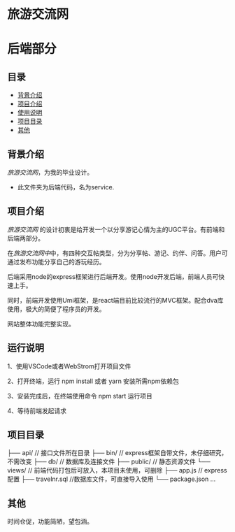 # 旅游交流网

# 后端部分

## 目录
* [背景介绍](#背景介绍)
* [项目介绍](#项目介绍)
* [使用说明](#使用说明)
* [项目目录](#项目目录)
* [其他](#其他)

<a name="背景介绍"></a>
## 背景介绍

*旅游交流网*，为我的毕业设计。<br/>

* 此文件夹为后端代码，名为service.

<a name="项目介绍"></a>
## 项目介绍

*旅游交流网* 的设计初衷是给开发一个以分享游记心情为主的UGC平台。有前端和后端两部分。<br>

在*旅游交流网中*中，有四种交互帖类型，分为分享帖、游记、约伴、问答。用户可通过发布功能分享自己的游玩经历。

后端采用node的express框架进行后端开发。使用node开发后端，前端人员可快速上手。

同时，前端开发使用Umi框架，是react端目前比较流行的MVC框架。配合dva库使用，极大的简便了程序员的开发。

网站整体功能完整实现。

<a name="使用说明"></a>
## 运行说明

1、使用VSCode或者WebStrom打开项目文件

2、打开终端，运行 npm install 或者 yarn 安装所需npm依赖包

3、安装完成后，在终端使用命令 npm start 运行项目

4、等待前端发起请求


<a name="项目目录"></a>
## 项目目录

├── api/                          // 接口文件所在目录
├── bin/                          // express框架自带文件，未仔细研究，不需改变
├── db/                          // 数据库及连接文件
├── public/                          // 静态资源文件
└── views/                           // 前端代码打包后可放入，本项目未使用，可删除
├── app.js                      // express配置
├── travelnr.sql                     //数据库文件，可直接导入使用
└── package.json
...

<a name="其他"></a>
## 其他

时间仓促，功能简陋，望包涵。
